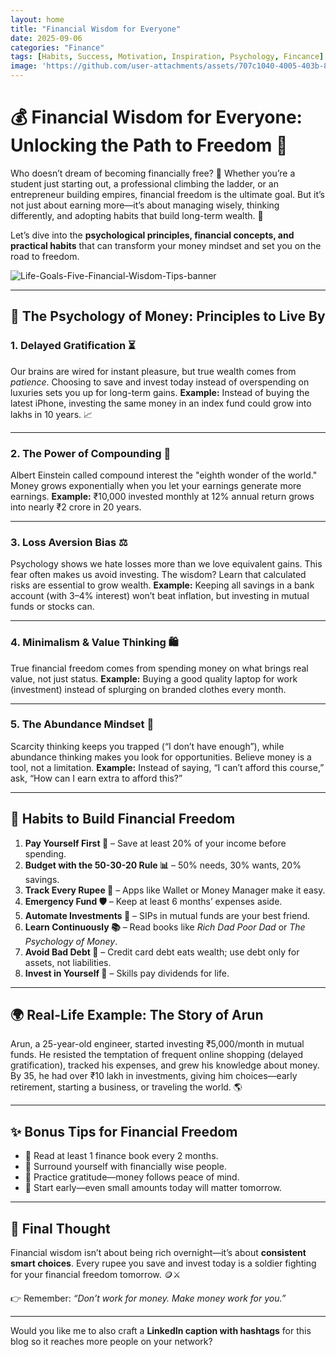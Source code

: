 ```yaml
---
layout: home
title: "Financial Wisdom for Everyone"
date: 2025-09-06
categories: "Finance"
tags: [Habits, Success, Motivation, Inspiration, Psychology, Fincance]
image: 'https://github.com/user-attachments/assets/707c1040-4005-403b-8bd3-9beaddf37089'
---
```


# 💰 Financial Wisdom for Everyone: Unlocking the Path to Freedom 🚀

Who doesn’t dream of becoming financially free? 🌟 Whether you’re a student just starting out, a professional climbing the ladder, or an entrepreneur building empires, financial freedom is the ultimate goal. But it’s not just about earning more—it’s about managing wisely, thinking differently, and adopting habits that build long-term wealth. 🏦

Let’s dive into the **psychological principles, financial concepts, and practical habits** that can transform your money mindset and set you on the road to freedom.

![Life-Goals-Five-Financial-Wisdom-Tips-banner](https://github.com/user-attachments/assets/707c1040-4005-403b-8bd3-9beaddf37089)

---

## 🧠 The Psychology of Money: Principles to Live By

### 1. **Delayed Gratification ⏳**

Our brains are wired for instant pleasure, but true wealth comes from *patience*. Choosing to save and invest today instead of overspending on luxuries sets you up for long-term gains.
**Example:** Instead of buying the latest iPhone, investing the same money in an index fund could grow into lakhs in 10 years. 📈

---

### 2. **The Power of Compounding 🔁**

Albert Einstein called compound interest the "eighth wonder of the world." Money grows exponentially when you let your earnings generate more earnings.
**Example:** ₹10,000 invested monthly at 12% annual return grows into nearly ₹2 crore in 20 years.

---

### 3. **Loss Aversion Bias ⚖️**

Psychology shows we hate losses more than we love equivalent gains. This fear often makes us avoid investing. The wisdom? Learn that calculated risks are essential to grow wealth.
**Example:** Keeping all savings in a bank account (with 3–4% interest) won’t beat inflation, but investing in mutual funds or stocks can.

---

### 4. **Minimalism & Value Thinking 🛍️**

True financial freedom comes from spending money on what brings real value, not just status.
**Example:** Buying a good quality laptop for work (investment) instead of splurging on branded clothes every month.

---

### 5. **The Abundance Mindset 🌱**

Scarcity thinking keeps you trapped (“I don’t have enough”), while abundance thinking makes you look for opportunities. Believe money is a tool, not a limitation.
**Example:** Instead of saying, “I can’t afford this course,” ask, “How can I earn extra to afford this?”

---

## 🔑 Habits to Build Financial Freedom

1. **Pay Yourself First 💸** – Save at least 20% of your income before spending.
2. **Budget with the 50-30-20 Rule 📊** – 50% needs, 30% wants, 20% savings.
3. **Track Every Rupee 🧾** – Apps like Wallet or Money Manager make it easy.
4. **Emergency Fund 🛡️** – Keep at least 6 months’ expenses aside.
5. **Automate Investments 📅** – SIPs in mutual funds are your best friend.
6. **Learn Continuously 📚** – Read books like *Rich Dad Poor Dad* or *The Psychology of Money*.
7. **Avoid Bad Debt 🚫** – Credit card debt eats wealth; use debt only for assets, not liabilities.
8. **Invest in Yourself 🎯** – Skills pay dividends for life.

---

## 🌍 Real-Life Example: The Story of Arun

Arun, a 25-year-old engineer, started investing ₹5,000/month in mutual funds. He resisted the temptation of frequent online shopping (delayed gratification), tracked his expenses, and grew his knowledge about money. By 35, he had over ₹10 lakh in investments, giving him choices—early retirement, starting a business, or traveling the world. 🌎

---

## ✨ Bonus Tips for Financial Freedom

* 📖 Read at least 1 finance book every 2 months.
* 🤝 Surround yourself with financially wise people.
* 🧘 Practice gratitude—money follows peace of mind.
* 🚀 Start early—even small amounts today will matter tomorrow.

---

## 🌟 Final Thought

Financial wisdom isn’t about being rich overnight—it’s about **consistent smart choices**. Every rupee you save and invest today is a soldier fighting for your financial freedom tomorrow. 🪙⚔️

👉 Remember: *“Don’t work for money. Make money work for you.”*

---

Would you like me to also craft a **LinkedIn caption with hashtags** for this blog so it reaches more people on your network?

